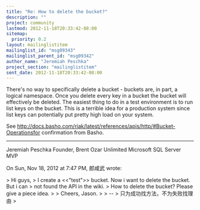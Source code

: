 ```yaml
---
title: "Re: How to delete the bucket?"
description: ""
project: community
lastmod: 2012-11-18T20:33:42-08:00
sitemap:
  priority: 0.2
layout: mailinglistitem
mailinglist_id: "msg09343"
mailinglist_parent_id: "msg09342"
author_name: "Jeremiah Peschka"
project_section: "mailinglistitem"
sent_date: 2012-11-18T20:33:42-08:00
---
```



There's no way to specifically delete a bucket - buckets are, in part, a
logical namespace. Once you delete every key in a bucket the bucket will
effectively be deleted. The easiest thing to do in a test environment is to
run list keys on the bucket. This is a terrible idea for a production
system since list keys can potentially put pretty high load on your system.

See
http://docs.basho.com/riak/latest/references/apis/http/#Bucket-Operationsfor
confirmation from Basho.

---
Jeremiah Peschka
Founder, Brent Ozar Unlimited
Microsoft SQL Server MVP

On Sun, Nov 18, 2012 at 7:47 PM, 郎咸武  wrote:

&gt; Hi guys,
&gt; I create a &lt;&lt;"test"&gt;&gt; bucket. Now i want to delete the bucket. But i can
&gt; not found the API in the wiki.
&gt; How to delete the bucket? Please give a piece idea.
&gt;
&gt; Cheers, Jason.
&gt;
&gt; --
&gt; 只为成功找方法，不为失败找理由
&gt;

